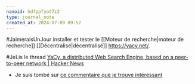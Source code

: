 ```yaml
---
nanoid: hdfppfyot7z2
type: journal_note
created_at: 2024-07-09 09:52
---
```

#JaimeraisUnJour installer et tester le [[Moteur de recherche|moteur de recherche]] [[Décentralisé|décentralisé]] <https://yacy.net/>.

#JeLis le thread [YaCy, a distributed Web Search Engine, based on a peer-to-peer network | Hacker News](https://news.ycombinator.com/item?id=39612950)
- Je suis tombé sur [ce commentaire que je trouve intéressant](https://news.ycombinator.com/item?id=39616244)
